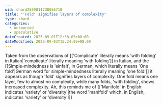 ```yaml
---
uid: shard2509011238056710
title: "'Fold' signifies layers of complexity"
type: shard
categories:
  - unsourced
  - speculative
dateCreated: 2025-09-01T12:38:05+08:00
dateModified: 2025-09-03T15:24:05+08:00
---
```

Taken from the observations of [['Complicate' literally means 'with folding' in Italian|'complicate' literally meaning 'with folding']] in Italian, and the [[Simple-mindedness is 'einfalt', in German, which literally means 'One fold'|German word for simple-mindedness literally meaning 'one fold']] it appears as though 'fold' signifies layers of complexity. One fold means one layer, few to almost no complexity, while many folds, 'with folding', shows increased complexity. Ah, this reminds me of [['Manifold' in English indicates 'variety' or 'diversity'|the word 'manifold' which, in English, indicates 'variety' or 'diversity'!]]